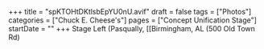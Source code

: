 +++
title = "spKTOHtDKtlsbEpYU0nU.avif"
draft = false
tags = ["Photos"]
categories = ["Chuck E. Cheese's"]
pages = ["Concept Unification Stage"]
startDate = ""
+++
Stage Left (Pasqually, [[Birmingham, AL (500 Old Town Rd)
